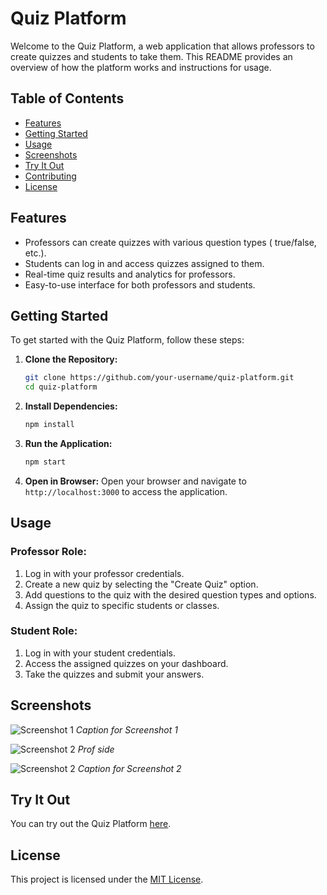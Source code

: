 # Quiz Platform

Welcome to the Quiz Platform, a web application that allows professors to create quizzes and students to take them. This README provides an overview of how the platform works and instructions for usage.

## Table of Contents

- [Features](#features)
- [Getting Started](#getting-started)
- [Usage](#usage)
- [Screenshots](#screenshots)
- [Try It Out](#try-it-out)
- [Contributing](#contributing)
- [License](#license)

## Features

- Professors can create quizzes with various question types ( true/false, etc.).
- Students can log in and access quizzes assigned to them.
- Real-time quiz results and analytics for professors.
- Easy-to-use interface for both professors and students.

## Getting Started

To get started with the Quiz Platform, follow these steps:

1. **Clone the Repository:**
   ```bash
   git clone https://github.com/your-username/quiz-platform.git
   cd quiz-platform
   ```

2. **Install Dependencies:**
   ```bash
   npm install
   ```

3. **Run the Application:**
   ```bash
   npm start
   ```

6. **Open in Browser:**
   Open your browser and navigate to `http://localhost:3000` to access the application.

## Usage

### Professor Role:

1. Log in with your professor credentials.
2. Create a new quiz by selecting the "Create Quiz" option.
3. Add questions to the quiz with the desired question types and options.
4. Assign the quiz to specific students or classes.

### Student Role:

1. Log in with your student credentials.
2. Access the assigned quizzes on your dashboard.
3. Take the quizzes and submit your answers.

## Screenshots

![Screenshot 1]((https://github.com/Mededdahby/quizPlatforme/assets/99148703/8d60ffd3-89fb-42da-a827-3791542da88b)
)
*Caption for Screenshot 1*

![Screenshot 2](![msedge_JXZqxOknK2](https://github.com/Mededdahby/quizPlatforme/assets/99148703/f2cb1359-0f70-48b7-b683-d1b308e5861a)
)
*Prof side*

![Screenshot 2](![msedge_loc27OQK8a](https://github.com/Mededdahby/quizPlatforme/assets/99148703/a76b8e63-0a74-482f-bc80-709ffffdc10f)
)
*Caption for Screenshot 2*
## Try It Out

You can try out the Quiz Platform [here](https://qcm-beige.vercel.app/).

## License

This project is licensed under the [MIT License](LICENSE).
